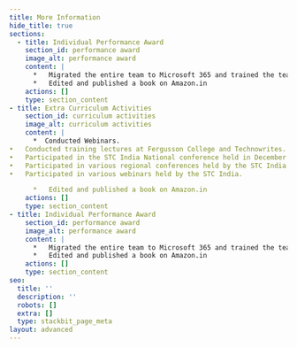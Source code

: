 ```yaml
---
title: More Information
hide_title: true
sections:
  - title: Individual Performance Award
    section_id: performance award
    image_alt: performance award
    content: |
      *   Migrated the entire team to Microsoft 365 and trained the team.
      *   Edited and published a book on Amazon.in
    actions: []
    type: section_content
- title: Extra Curriculum Activities
    section_id: curriculum activities
    image_alt: curriculum activities
    content: |
      *  Conducted Webinars.
•	Conducted training lectures at Fergusson College and Technowrites.
•	Participated in the STC India National conference held in December 2018 in Mumbai, December 2019 in Chennai, December 2020 (Virtual).
•	Participated in various regional conferences held by the STC India.
•	Participated in various webinars held by the STC India.

      *   Edited and published a book on Amazon.in
    actions: []
    type: section_content
- title: Individual Performance Award
    section_id: performance award
    image_alt: performance award
    content: |
      *   Migrated the entire team to Microsoft 365 and trained the team.
      *   Edited and published a book on Amazon.in
    actions: []
    type: section_content
seo:
  title: ''
  description: ''
  robots: []
  extra: []
  type: stackbit_page_meta
layout: advanced
---
```

